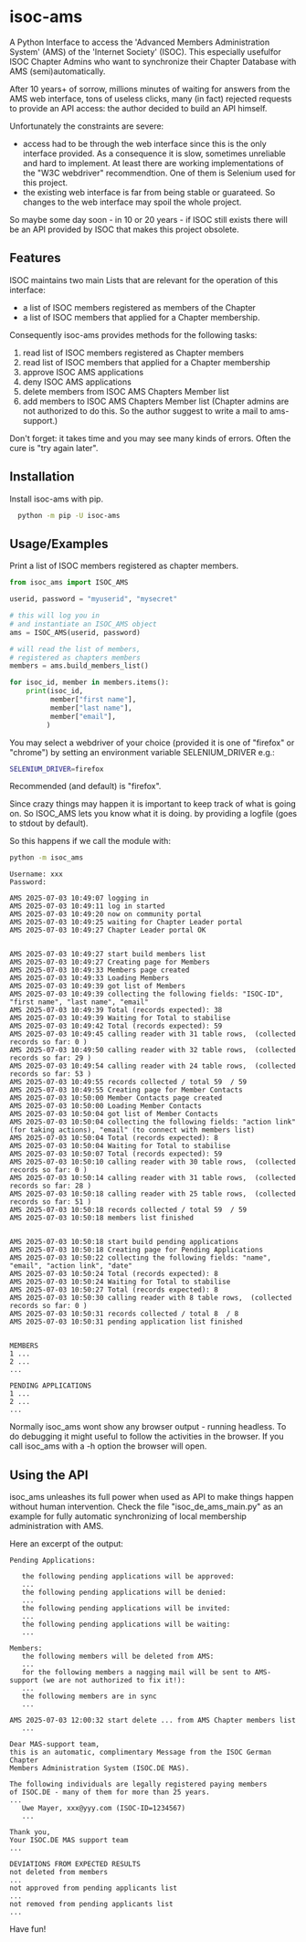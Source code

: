 
# isoc-ams

A Python Interface to access the 'Advanced Members Administration System' (AMS) of the 'Internet Society' (ISOC). This especially usefulfor ISOC Chapter Admins who want to synchronize their Chapter Database with AMS (semi)automatically.

After 10 years+  of sorrow, millions minutes of waiting for answers from the AMS web interface, tons of useless clicks, many (in fact) rejected requests to provide an API access: the author decided to build an API himself.

Unfortunately the constraints are severe:
- access had to be through the web interface since this is the only interface provided. As a consequence it is slow, sometimes unreliable and hard to implement. At least there are working implementations of the "W3C webdriver" recommendtion. One of them is Selenium used for this project.
- the existing web interface is far from being stable or guarateed. So changes to the web interface may spoil
the whole project.

So maybe some day soon - in 10 or 20 years - if ISOC still exists there will be an API provided by ISOC that makes this project obsolete.

## Features
ISOC maintains two main Lists that are relevant for the operation of this interface: 
- a list of ISOC members registered as members of the Chapter
- a list of ISOC members that applied for a Chapter membership.
  
Consequently isoc-ams provides methods for the following tasks:
1. read list of ISOC members registered as Chapter members
1. read list of ISOC members that applied for a Chapter membership
1. approve ISOC AMS applications
1. deny ISOC AMS applications
1. delete members from ISOC AMS Chapters Member list
1. add members to  ISOC AMS Chapters Member list (Chapter admins are not authorized to do this. So the author suggest to write a mail to ams-support.)

Don't forget: it takes time and you may see many kinds of errors. Often the cure is "try again later".

## Installation

Install isoc-ams with pip.

```bash
  python -m pip -U isoc-ams
```

## Usage/Examples
Print a list of ISOC members registered as chapter members.

```python
from isoc_ams import ISOC_AMS

userid, password = "myuserid", "mysecret"

# this will log you in
# and instantiate an ISOC_AMS object
ams = ISOC_AMS(userid, password)

# will read the list of members,
# registered as chapters members
members = ams.build_members_list()

for isoc_id, member in members.items():
    print(isoc_id,
          member["first name"],
          member["last name"],
          member["email"],
         )

```
You may select a webdriver of your choice (provided it is one of "firefox" or "chrome") by setting an environment variable SELENIUM_DRIVER e.g.:
```bash
SELENIUM_DRIVER=firefox
```
Recommended (and default) is "firefox".

Since crazy things may happen it is important to keep track of what is going on. So ISOC_AMS lets you know what it is doing.
by providing a logfile (goes to stdout by default).

So this happens if we call the module with:
```bash
python -m isoc_ams
```

```
Username: xxx
Password: 

AMS 2025-07-03 10:49:07 logging in
AMS 2025-07-03 10:49:11 log in started
AMS 2025-07-03 10:49:20 now on community portal
AMS 2025-07-03 10:49:25 waiting for Chapter Leader portal
AMS 2025-07-03 10:49:27 Chapter Leader portal OK


AMS 2025-07-03 10:49:27 start build members list
AMS 2025-07-03 10:49:27 Creating page for Members
AMS 2025-07-03 10:49:33 Members page created
AMS 2025-07-03 10:49:33 Loading Members
AMS 2025-07-03 10:49:39 got list of Members
AMS 2025-07-03 10:49:39 collecting the following fields: "ISOC-ID", "first name", "last name", "email"
AMS 2025-07-03 10:49:39 Total (records expected): 38
AMS 2025-07-03 10:49:39 Waiting for Total to stabilise
AMS 2025-07-03 10:49:42 Total (records expected): 59
AMS 2025-07-03 10:49:45 calling reader with 31 table rows,  (collected records so far: 0 )
AMS 2025-07-03 10:49:50 calling reader with 32 table rows,  (collected records so far: 29 )
AMS 2025-07-03 10:49:54 calling reader with 24 table rows,  (collected records so far: 53 )
AMS 2025-07-03 10:49:55 records collected / total 59  / 59
AMS 2025-07-03 10:49:55 Creating page for Member Contacts
AMS 2025-07-03 10:50:00 Member Contacts page created
AMS 2025-07-03 10:50:00 Loading Member Contacts
AMS 2025-07-03 10:50:04 got list of Member Contacts
AMS 2025-07-03 10:50:04 collecting the following fields: "action link" (for taking actions), "email" (to connect with members list)
AMS 2025-07-03 10:50:04 Total (records expected): 8
AMS 2025-07-03 10:50:04 Waiting for Total to stabilise
AMS 2025-07-03 10:50:07 Total (records expected): 59
AMS 2025-07-03 10:50:10 calling reader with 30 table rows,  (collected records so far: 0 )
AMS 2025-07-03 10:50:14 calling reader with 31 table rows,  (collected records so far: 28 )
AMS 2025-07-03 10:50:18 calling reader with 25 table rows,  (collected records so far: 51 )
AMS 2025-07-03 10:50:18 records collected / total 59  / 59
AMS 2025-07-03 10:50:18 members list finished


AMS 2025-07-03 10:50:18 start build pending applications
AMS 2025-07-03 10:50:18 Creating page for Pending Applications
AMS 2025-07-03 10:50:22 collecting the following fields: "name", "email", "action link", "date"
AMS 2025-07-03 10:50:24 Total (records expected): 8
AMS 2025-07-03 10:50:24 Waiting for Total to stabilise
AMS 2025-07-03 10:50:27 Total (records expected): 8
AMS 2025-07-03 10:50:30 calling reader with 8 table rows,  (collected records so far: 0 )
AMS 2025-07-03 10:50:31 records collected / total 8  / 8
AMS 2025-07-03 10:50:31 pending application list finished


MEMBERS
1 ...
2 ...
...

PENDING APPLICATIONS
1 ...
2 ...
...
```
Normally isoc_ams wont show any browser output - running headless. To do debugging it might useful to follow the activities in the browser. If you call isoc_ams with a -h option the browser will open.

## Using the API

isoc_ams unleashes its full power when used as API to make things happen without human intervention. Check the file "isoc_de_ams_main.py" as an example for fully automatic synchronizing of local membership administration with AMS.

Here an excerpt of the output:
```
Pending Applications:

   the following pending applications will be approved:
   ...
   the following pending applications will be denied:
   ...
   the following pending applications will be invited:
   ...
   the following pending applications will be waiting:
   ...

Members:
   the following members will be deleted from AMS:
   ...
   for the following members a nagging mail will be sent to AMS-support (we are not authorized to fix it!):
   ...
   the following members are in sync
   ...
      
AMS 2025-07-03 12:00:32 start delete ... from AMS Chapter members list
   ...

Dear MAS-support team,
this is an automatic, complimentary Message from the ISOC German Chapter
Members Administration System (ISOC.DE MAS).

The following individuals are legally registered paying members
of ISOC.DE - many of them for more than 25 years.
...
   Uwe Mayer, xxx@yyy.com (ISOC-ID=1234567)
   ...
   
Thank you,
Your ISOC.DE MAS support team
...

DEVIATIONS FROM EXPECTED RESULTS
not deleted from members
...
not approved from pending applicants list
...
not removed from pending applicants list
...
```

Have fun!
